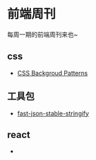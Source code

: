 # 前端周刊
每周一期的前端周刊来也~

## css

* [CSS Backgroud Patterns](https://www.magicpattern.design/tools/css-backgrounds)

## 工具包

* [fast-json-stable-stringify](https://github.com/epoberezkin/fast-json-stable-stringify)

## react

* []()
